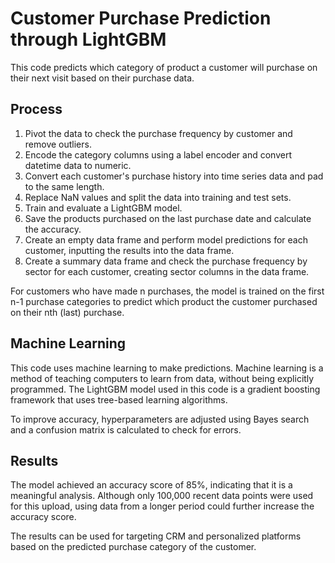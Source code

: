 # Customer Purchase Prediction through LightGBM

This code predicts which category of product a customer will purchase on their next visit based on their purchase data.

## Process

1. Pivot the data to check the purchase frequency by customer and remove outliers.
2. Encode the category columns using a label encoder and convert datetime data to numeric.
3. Convert each customer's purchase history into time series data and pad to the same length.
4. Replace NaN values and split the data into training and test sets.
5. Train and evaluate a LightGBM model.
6. Save the products purchased on the last purchase date and calculate the accuracy.
7. Create an empty data frame and perform model predictions for each customer, inputting the results into the data frame.
8. Create a summary data frame and check the purchase frequency by sector for each customer, creating sector columns in the data frame.

For customers who have made n purchases, the model is trained on the first n-1 purchase categories to predict which product the customer purchased on their nth (last) purchase.

## Machine Learning

This code uses machine learning to make predictions. Machine learning is a method of teaching computers to learn from data, without being explicitly programmed. The LightGBM model used in this code is a gradient boosting framework that uses tree-based learning algorithms.

To improve accuracy, hyperparameters are adjusted using Bayes search and a confusion matrix is calculated to check for errors.

## Results

The model achieved an accuracy score of 85%, indicating that it is a meaningful analysis. Although only 100,000 recent data points were used for this upload, using data from a longer period could further increase the accuracy score.

The results can be used for targeting CRM and personalized platforms based on the predicted purchase category of the customer.
